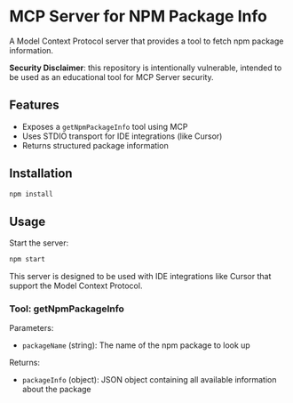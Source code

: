 # MCP Server for NPM Package Info

A Model Context Protocol server that provides a tool to fetch npm package information.

**Security Disclaimer**: this repository is intentionally vulnerable, intended to be used as an educational tool for MCP Server security.

## Features

- Exposes a `getNpmPackageInfo` tool using MCP
- Uses STDIO transport for IDE integrations (like Cursor)
- Returns structured package information

## Installation

```bash
npm install
```

## Usage

Start the server:

```bash
npm start
```

This server is designed to be used with IDE integrations like Cursor that support the Model Context Protocol.

### Tool: getNpmPackageInfo

Parameters:
- `packageName` (string): The name of the npm package to look up

Returns:
- `packageInfo` (object): JSON object containing all available information about the package
